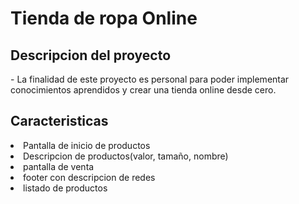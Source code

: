 <h1>Tienda de ropa Online</h1>
<h2>Descripcion del proyecto</h2>
- La finalidad de este proyecto es personal para poder implementar conocimientos aprendidos
y crear una tienda online desde cero.
<h2>Caracteristicas</h2>
<li>Pantalla de inicio de productos</li>
<li>Descripcion de productos(valor, tamaño, nombre)</li>
<li>pantalla de venta</li>
<li>footer con descripcion de redes</li>
<li>listado de productos</li>

